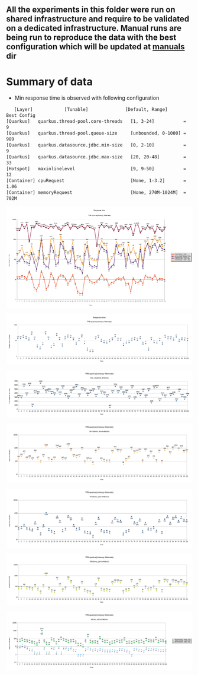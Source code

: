 ## All the experiments in this folder were run on shared infrastructure and require to be validated on a dedicated infrastructure. Manual runs are being run to reproduce the data with the best configuration which will be updated at [manuals](https://github.com/kruize/autotune-results/tree/main/techempower/experiment-2/manuals) dir

# Summary of data
- Min response time is observed with following configuration
```
   [Layer]            [Tunable]              [Default, Range]      Best Config
[Quarkus]   quarkus.thread-pool.core-threads   [1, 3-24]           =     9
[Quarkus]   quarkus.thread-pool.queue-size     [unbounded, 0-1000] =   989
[Quarkus]   quarkus.datasource.jdbc.min-size   [0, 2-10]           =     9
[Quarkus]   quarkus.datasource.jdbc.max-size   [20, 20-48]         =    33
[Hotspot]   maxinlinelevel                     [9, 9-50]           =    12
[Container] cpuRequest                         [None, 1-3.2]       =  1.06
[Container] memoryRequest                      [None, 270M-1024M]  =  702M
```


![Responsetime](responsetimes.png)

![Responsetime Vs Trials](responsetimeVStrials.png)

![MaxResponsetime Vs Trials](maxresponsetimeVStrials.png)

![99.9 percentile latency Vs Trials](latency999pVStrials.png)

![99 percentile latency Vs Trials](latency99pVStrials.png)

![98 percentile latency Vs Trials](latency98pVStrials.png)

![50 nad 95 percentile latency Vs Trials](latency50p95pVStrials.png)


